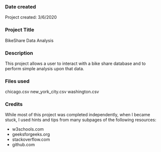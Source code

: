 ### Date created
Project created: 3/6/2020

### Project Title
BikeShare Data Analysis

### Description
This project allows a user to interact with a bike share database and to perform simple analysis upon that data.

### Files used
chicago.csv
new_york_city.csv
washington.csv

### Credits
While most of this project was completed independently, when I became stuck, I used hints and tips from many subpages of the following resources:

- w3schools.com
- geeksforgeeks.org
- stackoverflow.com
- github.com
